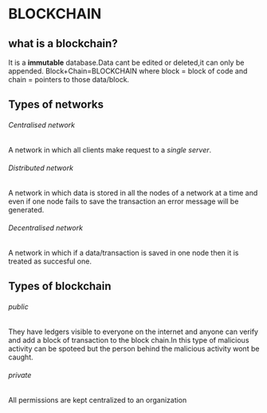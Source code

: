 # BLOCKCHAIN
## what is a blockchain?
It is a **immutable** database.Data cant be edited or deleted,it can only be appended.
Block+Chain=BLOCKCHAIN where block = block of code and chain = pointers to those data/block.
## Types of networks
###### Centralised network
A network in which all clients make request to a *single server*.
###### Distributed network
A network in which data is stored in all the nodes of a network at a time and even if one
node fails to save the transaction an error message will be generated.
###### Decentralised network
A network in which if a data/transaction is saved in one node then it is treated as succesful one.
## Types of blockchain
###### public 
They have ledgers visible to everyone on the internet and anyone can verify and add a block of
transaction to the block chain.In this type of malicious activity can be spoteed  but the person
behind the malicious activity wont be caught.
###### private
All permissions are kept centralized to an organization
